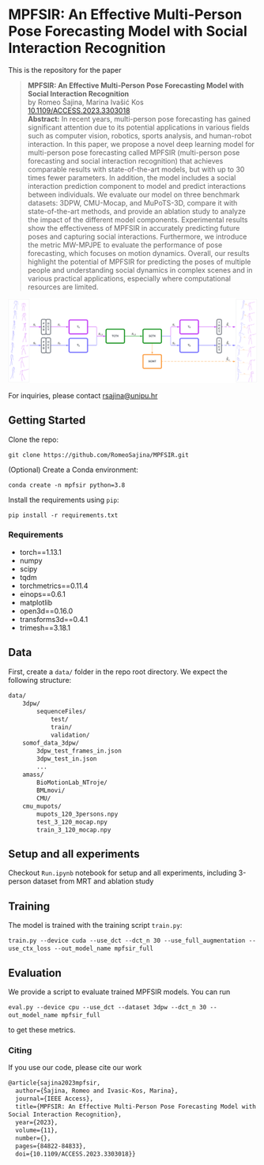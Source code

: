 # MPFSIR: An Effective Multi-Person Pose Forecasting Model with Social Interaction Recognition

This is the repository for the paper

> **MPFSIR: An Effective Multi-Person Pose Forecasting Model with Social Interaction Recognition** <br>
> by Romeo Šajina, Marina Ivašić Kos <br>
> [10.1109/ACCESS.2023.3303018](https://ieeexplore.ieee.org/document/10210381) <br>
> **Abstract:**  In recent years, multi-person pose forecasting has gained significant attention due to its potential applications in various fields such as computer vision, robotics, sports analysis, and human-robot interaction. In this paper, we propose a novel deep learning model for multi-person pose forecasting called MPFSIR (multi-person pose forecasting and social interaction recognition) that achieves comparable results with state-of-the-art models, but with up to 30 times fewer parameters. In addition, the model includes a social interaction prediction component to model and predict interactions between individuals. We evaluate our model on three benchmark datasets: 3DPW, CMU-Mocap, and MuPoTS-3D, compare it with state-of-the-art methods, and provide an ablation study to analyze the impact of the different model components. Experimental results show the effectiveness of MPFSIR in accurately predicting future poses and capturing social interactions. Furthermore, we introduce the metric MW-MPJPE to evaluate the performance of pose forecasting, which focuses on motion dynamics. Overall, our results highlight the potential of MPFSIR for predicting the poses of multiple people and understanding social dynamics in complex scenes and in various practical applications, especially where computational resources are limited.

![](img/MPFSIR.svg)


For inquiries, please contact rsajina@unipu.hr


## Getting Started

Clone the repo:

```
git clone https://github.com/RomeoSajina/MPFSIR.git
```

(Optional) Create a Conda environment:
```
conda create -n mpfsir python=3.8
```

Install the requirements using `pip`:
```
pip install -r requirements.txt
```

### Requirements

- torch==1.13.1
- numpy
- scipy
- tqdm
- torchmetrics==0.11.4
- einops==0.6.1
- matplotlib
- open3d==0.16.0
- transforms3d==0.4.1
- trimesh==3.18.1


## Data

First, create a `data/` folder in the repo root directory. We expect the following structure:
```
data/
    3dpw/
        sequenceFiles/
            test/
            train/
            validation/
    somof_data_3dpw/
        3dpw_test_frames_in.json
        3dpw_test_in.json
        ...
    amass/
        BioMotionLab_NTroje/
        BMLmovi/
        CMU/
    cmu_mupots/
        mupots_120_3persons.npy
        test_3_120_mocap.npy
        train_3_120_mocap.npy
```


## Setup and all experiments
Checkout `Run.ipynb` notebook for setup and all experiments, including 3-person dataset from MRT and ablation study


## Training

The model is trained with the training script `train.py`:
```
train.py --device cuda --use_dct --dct_n 30 --use_full_augmentation --use_ctx_loss --out_model_name mpfsir_full
```


## Evaluation
We provide a script to evaluate trained MPFSIR models. You can run
```
eval.py --device cpu --use_dct --dataset 3dpw --dct_n 30 --out_model_name mpfsir_full
```
to get these metrics.


### Citing
If you use our code, please cite our work

```
@article{sajina2023mpfsir,
  author={Šajina, Romeo and Ivasic-Kos, Marina},
  journal={IEEE Access},
  title={MPFSIR: An Effective Multi-Person Pose Forecasting Model with Social Interaction Recognition},
  year={2023},
  volume={11},
  number={},
  pages={84822-84833},
  doi={10.1109/ACCESS.2023.3303018}}
```
